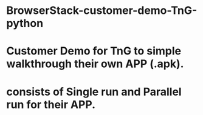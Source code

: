# BrowserStack-customer-demo-TnG-python

# Customer Demo for TnG to simple walkthrough their own APP (.apk).
# consists of Single run and Parallel run for their APP.
